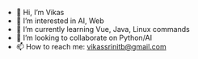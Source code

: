 - 👋 Hi, I’m Vikas
- 👀 I’m interested in AI, Web
- 🌱 I’m currently learning Vue, Java, Linux commands
- 💞️ I’m looking to collaborate on Python/AI
- 📫 How to reach me: vikassrinitb@gmail.com


<!---
vikassrivastava18/vikassrivastava18 is a ✨ special ✨ repository because its `README.md` (this file) appears on your GitHub profile.
You can click the Preview link to take a look at your changes.
--->
